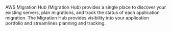 AWS Migration Hub (Migration Hub) provides a single place to discover your existing servers, plan migrations, and track the status of each application migration. The Migration Hub provides visibility into your application portfolio and streamlines planning and tracking.
